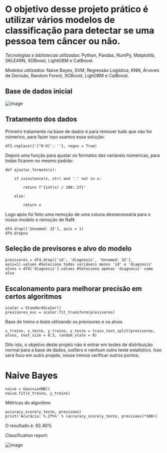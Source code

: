 # O objetivo desse projeto prático é utilizar vários modelos de classificação para detectar se uma pessoa tem câncer ou não.

*Tecnologias e bibliotecas utilizadas*: Python, Pandas, NumPy, Matplotlib, SKLEARN, XGBoost, LightGBM e CatBoost.

*Modelos utilizados*: Naive Bayes, SVM, Regressão Logística, KNN, Árvores de Decisão, Random Forest, XGBoost, LighGBM e CatBoost.

## Base de dados inicial

![image](https://github.com/user-attachments/assets/8cf01d5c-d60d-4764-8620-fe553f9ea739)


## Tratamento dos dados

Primeiro tratamento na base de dados é para remover tudo que não for númerico, para fazer isso usamos essa solução:

``` df3.replace({'[^0-9]': ''}, regex = True) ```

Depois uma função para ajustar os formatos das variáveis númericas, para todas ficarem no mesmo padrão:

```
def ajustar_formato(x):

    if isinstance(x, str) and '.' not in x:

        return f'{int(x) / 100:.2f}'

    else:

        return x
```

Logo após foi feito uma remoção de uma coluna desnecessária para o nosso modelo e remoção de NaN: 

```
df4.drop(['Unnamed: 32'], axis = 1)
df4.dropna
```

## Seleção de previsores e alvo do modelo

```
previsores = df4.drop(['id', 'diagnosis', 'Unnamed: 32'], axis=1).values #Seleciona todas variáveis menos 'id' e 'diagnosis'
alvos = df4['diagnosis'].values #Seleciona apenas 'diagnosis' como alvo

```

## Escalonamento para melhorar precisão em certos algoritmos

```
scaler = StandardScaler()
previsores_esc = scaler.fit_transform(previsores)

```

Base de treino e teste utilizando os previsores e os alvos

```
x_treino, x_teste, y_treino, y_teste = train_test_split(previsores, alvos, test_size = 0.3, random_state = 0)
```

Dito isto, o objetivo deste projeto não é entrar em testes de distribuição normal para a base de dados, outliers e nenhum outro teste estatístico. 
Isso será foco em outro projeto, nesse iremos verificar outros pontos.

# Naive Bayes

```
naive = GaussianNB()
naive.fit(x_treino, y_treino)
```

Métricas do algoritmo

```
accuracy_score(y_teste, previsoes)
print('Acurácia: %.2f%%' % (accuracy_score(y_teste, previsoes)*100))
```

O resultado é: 92.40%

Classification report:

![image](https://github.com/user-attachments/assets/53e237ea-919b-40d1-aa09-b84a2b31ec15)
